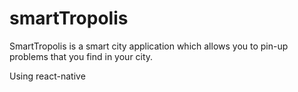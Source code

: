 # smartTropolis

SmartTropolis is a smart city application which allows you to pin-up problems that you find in your city.

Using react-native
